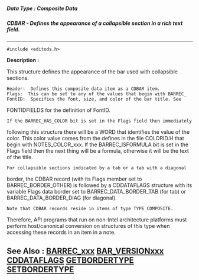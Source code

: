 ##### Data Type : Composite Data
##### CDBAR - Defines the appearance of a collapsible section in a rich text field.
---
```
#include <editods.h>
```
**Description :**

This structure defines the appearance of the bar used with collapsible sections.

	Header:  Defines this composite data item as a CDBAR item.
	Flags:  This can be set to any of the values that begin with BARREC_
	FontID:  Specifies the font, size, and color of the bar title. See 
FONTIDFIELDS for the definition of FontID.

	If the BARREC_HAS_COLOR bit is set in the Flags field then immediately 
following this structure there will be a WORD that identifies the value of the 
color. This color value comes from the defines in the file COLORID.H that begin 
with NOTES_COLOR_xxx. If the BARREC_ISFORMULA bit is set in the Flags field 
then the next thing will be a formula, otherwise it will be the text of the 
title.

	For collapsible sections indicated by a tab or a tab with a diagonal 
border, the CDBAR record (with its Flags member set to BARREC_BORDER_OTHER) is 
followed by a CDDATAFLAGS structure with its variable Flags data border set to 
BARREC_DATA_BORDER_TAB (for tab) or BARREC_DATA_BORDER_DIAG (for diagonal). 

	Note that CDBAR records reside in items of type TYPE_COMPOSITE. 
Therefore, API programs that run on non-Intel architecture platforms must 
perform host/canonical conversion on structures of this type when accessing 
these records in an item in a note.

**See Also :**
[BARREC_xxx](/reference/Symb/BARREC_xxx)
[BAR_VERSIONxxx](/reference/Symb/BAR_VERSIONxxx)
[CDDATAFLAGS](/reference/Data/CDDATAFLAGS)
[GETBORDERTYPE](/reference/Func/GETBORDERTYPE)
[SETBORDERTYPE](/reference/Func/SETBORDERTYPE)
---
